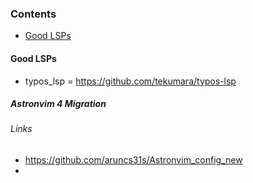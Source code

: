 ### Contents
- [Good LSPs](#good%20lsps)


#### Good LSPs
- typos_lsp = https://github.com/tekumara/typos-lsp


##### Astronvim 4 Migration


######  Links
- https://github.com/aruncs31s/Astronvim_config_new
- 